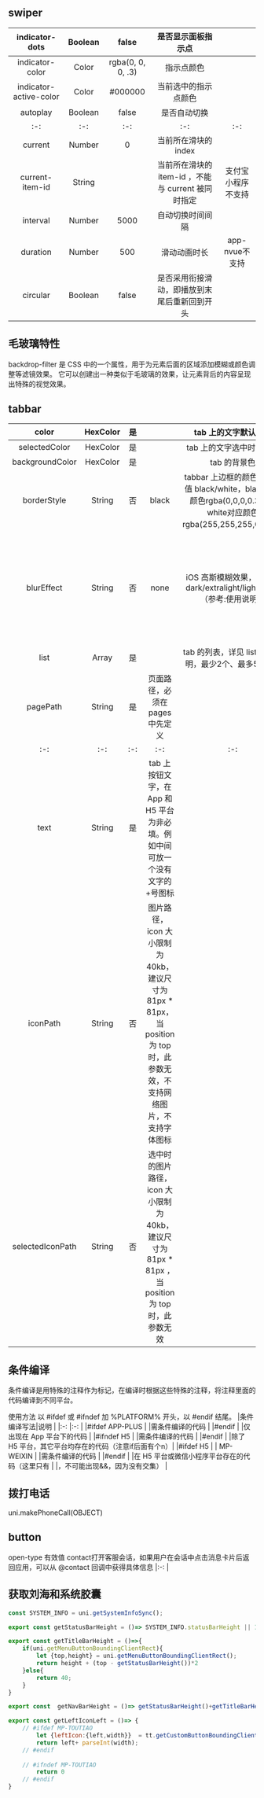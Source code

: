 ## swiper
|indicator-dots	|Boolean				|false	|是否显示面板指示点	|													|
|:-:|:-:					|:-:	|:-:				|:-:												|
|indicator-color	|Color					|rgba(0, 0, 0, .3)|指示点颜色			|													|
|indicator-active-color	|Color	|#000000			|当前选中的指示点颜色								|
|autoplay	|Boolean				|false	|是否自动切换		|													|
|:-:|:-:					|:-:	|:-:				|:-:												|
|current	|Number					|0		|当前所在滑块的 index|													|
|current-item-id	|String					|		|当前所在滑块的 item-id ，不能与 current 被同时指定|支付宝小程序不支持									|
|interval	|Number					|5000	|自动切换时间间隔	|													|
|duration	|Number					|500	|滑动动画时长		|app-nvue不支持										|
|circular				|Boolean|false				|是否采用衔接滑动，即播放到末尾后重新回到开头		|


## 毛玻璃特性
backdrop-filter 是 CSS 中的一个属性，用于为元素后面的区域添加模糊或颜色调整等滤镜效果。
它可以创建出一种类似于毛玻璃的效果，让元素背后的内容呈现出特殊的视觉效果。


## tabbar
|color	|HexColor	|是	|	|tab 上的文字默认颜色	||
|:-:|:-:				|:-:		|:-:|:-:																														|:-:																											|
|selectedColor	|HexColor			|是			|	|tab 上的文字选中时的颜色																									|																												|
|backgroundColor	|HexColor			|是			|	|tab 的背景色																												|																												|
|borderStyle	|String				|否			|black|tabbar 上边框的颜色，可选值 black/white，black对应颜色rgba(0,0,0,0.33)，white对应颜色rgba(255,255,255,0.33)。				|App 2.3.4+ 、H5 3.0.0+																							|
|blurEffect	|String				|否			|none|iOS 高斯模糊效果，可选值 dark/extralight/light/none（参考:使用说明）														|App 2.4.0+ 支持、H5 3.0.0+（只有最新版浏览器才支持）															|
|list				|Array		|是	|																															|tab 的列表，详见 list 属性说明，最少2个、最多5个 tab															|
|pagePath			|String		|是	|页面路径，必须在 pages 中先定义																							|																												|
|:-:				|:-:		|:-:|:-:																														|:-:																											|
|text				|String		|是	|tab 上按钮文字，在 App 和 H5 平台为非必填。例如中间可放一个没有文字的+号图标												|																												|
|iconPath			|String		|否	|图片路径，icon 大小限制为40kb，建议尺寸为 81px * 81px，当 position 为 top 时，此参数无效，不支持网络图片，不支持字体图标	|																												|
|selectedIconPath|String|否																															|选中时的图片路径，icon 大小限制为40kb，建议尺寸为 81px * 81px ，当 position 为 top 时，此参数无效				|


## 条件编译
条件编译是用特殊的注释作为标记，在编译时根据这些特殊的注释，将注释里面的代码编译到不同平台。

使用方法
以 #ifdef 或 #ifndef 加 %PLATFORM% 开头，以 #endif 结尾。
|条件编译写法|说明							|
|:-:	|:-:							|
|#ifdef APP-PLUS				|
|需条件编译的代码				|
|#endif							|
|仅出现在 App 平台下的代码		|
|#ifndef H5						|
|需条件编译的代码				|
|#endif							|
|除了 H5 平台，其它平台均存在的代码（注意if后面有个n）|
|#ifdef H5												|		| MP-WEIXIN						|
|需条件编译的代码				|
|#endif							|
|在 H5 平台或微信小程序平台存在的代码（这里只有			|		|，不可能出现&&，因为没有交集）	|

## 拨打电话
uni.makePhoneCall(OBJECT)

## button
open-type 有效值
contact打开客服会话，如果用户在会话中点击消息卡片后返回应用，可以从 @contact 回调中获得具体信息																						|:-:											|


## 获取刘海和系统胶囊
```js
const SYSTEM_INFO = uni.getSystemInfoSync();

export const getStatusBarHeight = ()=> SYSTEM_INFO.statusBarHeight || 15;

export const getTitleBarHeight = ()=>{
	if(uni.getMenuButtonBoundingClientRect){
		let {top,height} = uni.getMenuButtonBoundingClientRect();
		return height + (top - getStatusBarHeight())*2		
	}else{
		return 40;
	}
}

export const  getNavBarHeight = ()=> getStatusBarHeight()+getTitleBarHeight();

export const getLeftIconLeft = ()=> {
	// #ifdef MP-TOUTIAO
		let {leftIcon:{left,width}}  = tt.getCustomButtonBoundingClientRect();
		return left+ parseInt(width);
	// #endif
	
	// #ifndef MP-TOUTIAO
		return 0
	// #endif	
}
```
